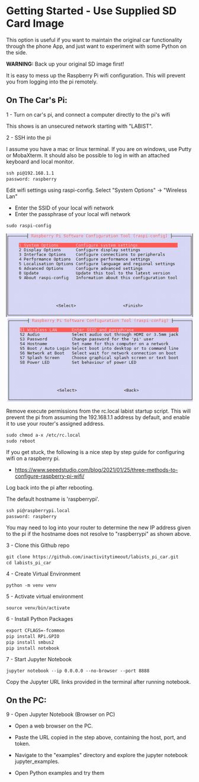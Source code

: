 # Getting Started - Use Supplied SD Card Image

This option is useful if you want to maintain the original car functionality through the phone App, and just want to experiment with some Python on the side.


**WARNING:** Back up your original SD image first!

It is easy to mess up the Raspberry Pi wifi configuration. This will prevent you from logging into the pi remotely.


## On The Car's Pi:

1 - Turn on car's pi, and connect a computer directly to the pi's wifi

This shows is an unsecured  network starting with "LABIST".

2 - SSH into the pi

I assume you have a mac or linux terminal. If you are on windows, use Putty or MobaXterm. It should also be possible to log in with an attached keyboard and local monitor.

```
ssh pi@192.168.1.1
password: raspberry
```

Edit wifi settings using raspi-config.
Select "System Options" -> "Wireless Lan" 
- Enter the SSID of your local wifi network
- Enter the passphrase of your local wifi network

```
sudo raspi-config
```
![](./assets/raspi-config-wireless.png)


Remove execute permissions from the rc.local labist startup script.
This will prevent the pi from assuming the 192.168.1.1 address by default, and enable it to use your router's assigned address.

```
sudo chmod a-x /etc/rc.local
sudo reboot
```

If you get stuck, the following is a nice step by step guide for configuring wifi on a raspberry pi.

- https://www.seeedstudio.com/blog/2021/01/25/three-methods-to-configure-raspberry-pi-wifi/


Log back into the pi after rebooting.

The default hostname is 'raspberrypi'.


```
ssh pi@raspberrypi.local
password: raspberry
```

You may need to log into your router to determine the new IP address given to the pi if the hostname does not resolve to "raspberrypi" as shown above.


3 - Clone this Github repo

```
git clone https://github.com/inactivitytimeout/labists_pi_car.git
cd labists_pi_car
```


4 - Create Virtual Environment 

```
python -m venv venv
```


5 - Activate virtual environment

```
source venv/bin/activate
```


6 - Install Python Packages

```
export CFLAGS=-fcommon
pip install RPi.GPIO
pip install smbus2
pip install notebook
```


7 - Start Jupyter Notebook

```
jupyter notebook --ip 0.0.0.0 --no-browser --port 8888
```

Copy the Jupyter URL links provided in the terminal after running notebook. 


## On the PC:

9 - Open Jupyter Notebook (Browser on PC)

- Open a web browser on the PC.

- Paste the URL copied in the step above, containing the host, port, and token.

- Navigate to the "examples" directory and explore the jupyter notebook jupyter_examples.

- Open Python examples and try them